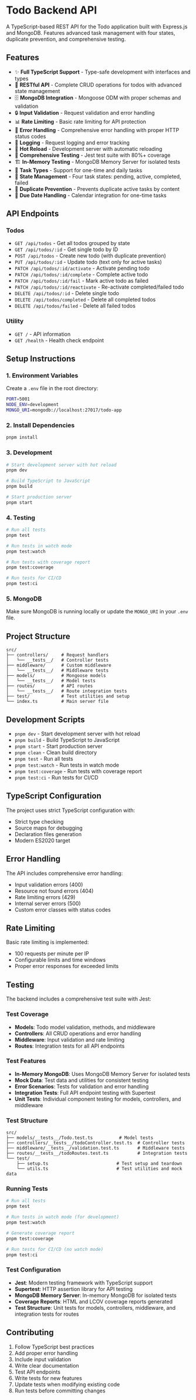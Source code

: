 # Todo Backend API

A TypeScript-based REST API for the Todo application built with Express.js and MongoDB. Features advanced task management with four states, duplicate prevention, and comprehensive testing.

## Features

- ✨ **Full TypeScript Support** - Type-safe development with interfaces and types
- 🚀 **RESTful API** - Complete CRUD operations for todos with advanced state management
- 🗄️ **MongoDB Integration** - Mongoose ODM with proper schemas and validation
- 🔒 **Input Validation** - Request validation and error handling
- 📊 **Rate Limiting** - Basic rate limiting for API protection
- 🎯 **Error Handling** - Comprehensive error handling with proper HTTP status codes
- 📝 **Logging** - Request logging and error tracking
- 🔄 **Hot Reload** - Development server with automatic reloading
- 🧪 **Comprehensive Testing** - Jest test suite with 80%+ coverage
- 🏗️ **In-Memory Testing** - MongoDB Memory Server for isolated tests
- 🎯 **Task Types** - Support for one-time and daily tasks
- 🔄 **State Management** - Four task states: pending, active, completed, failed
- 🚫 **Duplicate Prevention** - Prevents duplicate active tasks by content
- 📅 **Due Date Handling** - Calendar integration for one-time tasks

## API Endpoints

### Todos
- `GET /api/todos` - Get all todos grouped by state
- `GET /api/todos/:id` - Get single todo by ID
- `POST /api/todos` - Create new todo (with duplicate prevention)
- `PUT /api/todos/:id` - Update todo (text only for active tasks)
- `PATCH /api/todos/:id/activate` - Activate pending todo
- `PATCH /api/todos/:id/complete` - Complete active todo
- `PATCH /api/todos/:id/fail` - Mark active todo as failed
- `PATCH /api/todos/:id/reactivate` - Re-activate completed/failed todo
- `DELETE /api/todos/:id` - Delete single todo
- `DELETE /api/todos/completed` - Delete all completed todos
- `DELETE /api/todos/failed` - Delete all failed todos

### Utility
- `GET /` - API information
- `GET /health` - Health check endpoint

## Setup Instructions

### 1. Environment Variables
Create a `.env` file in the root directory:

```bash
PORT=5001
NODE_ENV=development
MONGO_URI=mongodb://localhost:27017/todo-app
```

### 2. Install Dependencies
```bash
pnpm install
```

### 3. Development
```bash
# Start development server with hot reload
pnpm dev

# Build TypeScript to JavaScript
pnpm build

# Start production server
pnpm start
```

### 4. Testing
```bash
# Run all tests
pnpm test

# Run tests in watch mode
pnpm test:watch

# Run tests with coverage report
pnpm test:coverage

# Run tests for CI/CD
pnpm test:ci
```

### 5. MongoDB
Make sure MongoDB is running locally or update the `MONGO_URI` in your `.env` file.

## Project Structure

```
src/
├── controllers/     # Request handlers
│   └── __tests__/   # Controller tests
├── middleware/      # Custom middleware
│   └── __tests__/   # Middleware tests
├── models/          # Mongoose models
│   └── __tests__/   # Model tests
├── routes/          # API routes
│   └── __tests__/   # Route integration tests
├── test/            # Test utilities and setup
└── index.ts         # Main server file
```

## Development Scripts

- `pnpm dev` - Start development server with hot reload
- `pnpm build` - Build TypeScript to JavaScript
- `pnpm start` - Start production server
- `pnpm clean` - Clean build directory
- `pnpm test` - Run all tests
- `pnpm test:watch` - Run tests in watch mode
- `pnpm test:coverage` - Run tests with coverage report
- `pnpm test:ci` - Run tests for CI/CD

## TypeScript Configuration

The project uses strict TypeScript configuration with:
- Strict type checking
- Source maps for debugging
- Declaration files generation
- Modern ES2020 target

## Error Handling

The API includes comprehensive error handling:
- Input validation errors (400)
- Resource not found errors (404)
- Rate limiting errors (429)
- Internal server errors (500)
- Custom error classes with status codes

## Rate Limiting

Basic rate limiting is implemented:
- 100 requests per minute per IP
- Configurable limits and time windows
- Proper error responses for exceeded limits

## Testing

The backend includes a comprehensive test suite with Jest:

### Test Coverage
- **Models**: Todo model validation, methods, and middleware
- **Controllers**: All CRUD operations and error handling
- **Middleware**: Input validation and rate limiting
- **Routes**: Integration tests for all API endpoints

### Test Features
- **In-Memory MongoDB**: Uses MongoDB Memory Server for isolated tests
- **Mock Data**: Test data and utilities for consistent testing
- **Error Scenarios**: Tests for validation and error handling
- **Integration Tests**: Full API endpoint testing with Supertest
- **Unit Tests**: Individual component testing for models, controllers, and middleware

### Test Structure
```
src/
├── models/__tests__/Todo.test.ts          # Model tests
├── controllers/__tests__/todoController.test.ts  # Controller tests
├── middleware/__tests__/validation.test.ts       # Middleware tests
├── routes/__tests__/todoRoutes.test.ts           # Integration tests
└── test/
    ├── setup.ts                          # Test setup and teardown
    └── utils.ts                          # Test utilities and mock data
```

### Running Tests
```bash
# Run all tests
pnpm test

# Run tests in watch mode (for development)
pnpm test:watch

# Generate coverage report
pnpm test:coverage

# Run tests for CI/CD (no watch mode)
pnpm test:ci
```

### Test Configuration
- **Jest**: Modern testing framework with TypeScript support
- **Supertest**: HTTP assertion library for API testing
- **MongoDB Memory Server**: In-memory MongoDB for isolated tests
- **Coverage Reports**: HTML and LCOV coverage reports generated
- **Test Structure**: Unit tests for models, controllers, middleware, and integration tests for routes

## Contributing

1. Follow TypeScript best practices
2. Add proper error handling
3. Include input validation
4. Write clear documentation
5. Test API endpoints
6. Write tests for new features
7. Update tests when modifying existing code
8. Run tests before committing changes
